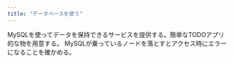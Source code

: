 ```yaml
---
title: "データベースを使う"
---
```


MySQLを使ってデータを保持できるサービスを提供する。簡単なTODOアプリ的な物を用意する。
MySQLが乗っているノードを落とすとアクセス時にエラーになることを確かめる。
